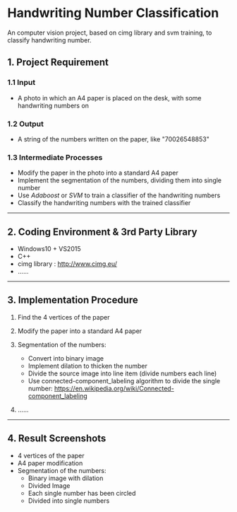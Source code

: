 # Handwriting Number Classification
An computer vision project, based on cimg library and svm training, to classify handwriting number.


## 1. Project Requirement
### 1.1 Input
- A photo in which an A4 paper is placed on the desk, with some handwriting numbers on
### 1.2 Output
- A string of the numbers written on the paper, like "70026548853"
### 1.3 Intermediate Processes
- Modify the paper in the photo into a standard A4 paper
- Implement the segmentation of the numbers, dividing them into single number
- Use _Adaboost_ or _SVM_ to train a classifier of the handwriting numbers
- Classify the handwriting numbers with the trained classifier

---

## 2. Coding Environment & 3rd Party Library
- Windows10 + VS2015
- C++
- cimg library : http://www.cimg.eu/
- ......

---

## 3. Implementation Procedure
1. Find the 4 vertices of the paper
1. Modify the paper into a standard A4 paper
1. Segmentation of the numbers:
    - Convert into binary image
    - Implement dilation to thicken the number
    - Divide the source image into line item (divide numbers each line)
    - Use connected-component_labeling algorithm to divide the single number: 
    https://en.wikipedia.org/wiki/Connected-component_labeling

1. ......

---

## 4. Result Screenshots
- 4 vertices of the paper
- A4 paper modification
- Segmentation of the numbers:
    - Binary image with dilation
    - Divided Image
    - Each single number has been circled
    - Divided into single numbers

